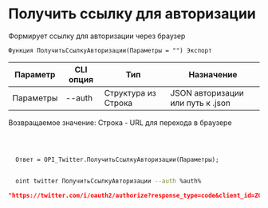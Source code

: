 ﻿---
sidebar_position: 1
---

# Получить ссылку для авторизации
 Формирует ссылку для авторизации через браузер



`Функция ПолучитьСсылкуАвторизации(Параметры = "") Экспорт`

  | Параметр | CLI опция | Тип | Назначение |
  |-|-|-|-|
  | Параметры | --auth | Структура из Строка | JSON авторизации или путь к .json |

  
  Возвращаемое значение:   Строка -  URL для перехода в браузере

<br/>




```bsl title="Пример кода"
  
  Ответ = OPI_Twitter.ПолучитьСсылкуАвторизации(Параметры);
```
        


```sh title="Пример команды CLI"
    
  oint twitter ПолучитьСсылкуАвторизации --auth %auth%

```

```json title="Результат"
"https://twitter.com/i/oauth2/authorize?response_type=code&client_id=ZG1vSmxlVTJXYi05M2c0ek9iV246MTpjaQ&redirect_uri=https%3A%2F%2Fapi.athenaeum.digital%2Fopi%2Fhs%2Ftwitter&scope=tweet.read%20tweet.write%20tweet.moderate.write%20users.read%20follows.read%20follows.write%20offline.access%20space.read%20mute.read%20mute.write%20like.read%20like.write%20list.read%20list.write%20block.read%20block.write%20bookmark.read%20bookmark.write&state=state&code_challenge=challenge&code_challenge_method=plain"
```

